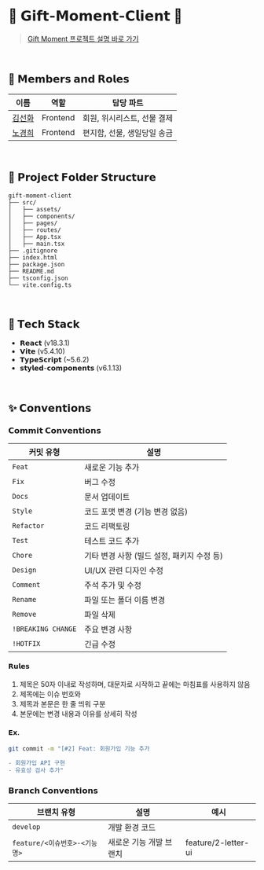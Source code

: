 # 🎁 𝗚𝗶𝗳𝘁-𝗠𝗼𝗺𝗲𝗻𝘁-𝗖𝗹𝗶𝗲𝗻𝘁 🎁

> [Gift Moment 프로젝트 설명 바로 가기](https://github.com/luckynode)

</br>

## 👥 𝗠𝗲𝗺𝗯𝗲𝗿𝘀 𝗮𝗻𝗱 𝗥𝗼𝗹𝗲𝘀

| 이름        | 역할               | 담당 파트           |
|-------------|--------------------|---------------------|
| [김선화](https://github.com/sunhwaaRj) | Frontend            | 회원, 위시리스트, 선물 결제    |
| [노경희](https://github.com/khee2) | Frontend            | 편지함, 선물, 생일당일 송금   |

</br>

## 📂 𝗣𝗿𝗼𝗷𝗲𝗰𝘁 𝗙𝗼𝗹𝗱𝗲𝗿 𝗦𝘁𝗿𝘂𝗰𝘁𝘂𝗿𝗲
```plaintext
gift-moment-client
├── src/
│   ├── assets/
│   ├── components/
│   ├── pages/
│   ├── routes/
│   ├── App.tsx
│   ├── main.tsx
├── .gitignore
├── index.html
├── package.json
├── README.md
├── tsconfig.json
└── vite.config.ts
```
</br>

## 🔧 𝗧𝗲𝗰𝗵 𝗦𝘁𝗮𝗰𝗸
- 𝗥𝗲𝗮𝗰𝘁 (v18.3.1)
- 𝗩𝗶𝘁𝗲 (v5.4.10)
- 𝗧𝘆𝗽𝗲𝗦𝗰𝗿𝗶𝗽𝘁 (~5.6.2)
- 𝘀𝘁𝘆𝗹𝗲𝗱-𝗰𝗼𝗺𝗽𝗼𝗻𝗲𝗻𝘁𝘀 (v6.1.13)

</br>


## ✨ 𝗖𝗼𝗻𝘃𝗲𝗻𝘁𝗶𝗼𝗻𝘀
### 𝗖𝗼𝗺𝗺𝗶𝘁 𝗖𝗼𝗻𝘃𝗲𝗻𝘁𝗶𝗼𝗻𝘀

| **커밋 유형**       | **설명**                                                                 |
|--------------------|-------------------------------------------------------------------------|
| `Feat`             | 새로운 기능 추가                                                        |
| `Fix`              | 버그 수정                                                               |
| `Docs`             | 문서 업데이트                                                           |
| `Style`            | 코드 포맷 변경 (기능 변경 없음)                                          |
| `Refactor`         | 코드 리팩토링                                                           |
| `Test`             | 테스트 코드 추가                                                       |
| `Chore`            | 기타 변경 사항 (빌드 설정, 패키지 수정 등)                               |
| `Design`           | UI/UX 관련 디자인 수정                                                  |
| `Comment`          | 주석 추가 및 수정                                                       |
| `Rename`           | 파일 또는 폴더 이름 변경                                                |
| `Remove`           | 파일 삭제                                                               |
| `!BREAKING CHANGE` | 주요 변경 사항                                                          |
| `!HOTFIX`          | 긴급 수정                                                              |


#### 𝗥𝘂𝗹𝗲𝘀
1. 제목은 50자 이내로 작성하며, 대문자로 시작하고 끝에는 마침표를 사용하지 않음
2. 제목에는 이슈 번호와 
3. 제목과 본문은 한 줄 띄워 구분
4. 본문에는 변경 내용과 이유를 상세히 작성

#### 𝗘𝘅.
```bash
git commit -m "[#2] Feat: 회원가입 기능 추가

- 회원가입 API 구현
- 유효성 검사 추가"
```

### 𝗕𝗿𝗮𝗻𝗰𝗵 𝗖𝗼𝗻𝘃𝗲𝗻𝘁𝗶𝗼𝗻𝘀 

| **브랜치 유형**      | **설명**                                                                 | **예시**
|--------------------|-------------------------------------------------------------------------|-----------------|
| `develop`             | 개발 환경 코드                                                ||
| `feature/<이슈번호>-<기능명>`  | 새로운 기능 개발 브랜치                                                  |feature/2-letter-ui|

</br>
